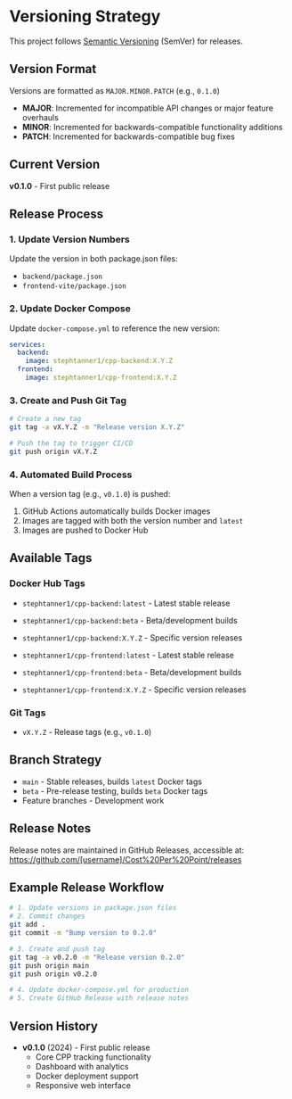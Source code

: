 # Versioning Strategy

This project follows [Semantic Versioning](https://semver.org/) (SemVer) for releases.

## Version Format

Versions are formatted as `MAJOR.MINOR.PATCH` (e.g., `0.1.0`)

- **MAJOR**: Incremented for incompatible API changes or major feature overhauls
- **MINOR**: Incremented for backwards-compatible functionality additions
- **PATCH**: Incremented for backwards-compatible bug fixes

## Current Version

**v0.1.0** - First public release

## Release Process

### 1. Update Version Numbers

Update the version in both package.json files:
- `backend/package.json`
- `frontend-vite/package.json`

### 2. Update Docker Compose

Update `docker-compose.yml` to reference the new version:
```yaml
services:
  backend:
    image: stephtanner1/cpp-backend:X.Y.Z
  frontend:
    image: stephtanner1/cpp-frontend:X.Y.Z
```

### 3. Create and Push Git Tag

```bash
# Create a new tag
git tag -a vX.Y.Z -m "Release version X.Y.Z"

# Push the tag to trigger CI/CD
git push origin vX.Y.Z
```

### 4. Automated Build Process

When a version tag (e.g., `v0.1.0`) is pushed:
1. GitHub Actions automatically builds Docker images
2. Images are tagged with both the version number and `latest`
3. Images are pushed to Docker Hub

## Available Tags

### Docker Hub Tags
- `stephtanner1/cpp-backend:latest` - Latest stable release
- `stephtanner1/cpp-backend:beta` - Beta/development builds
- `stephtanner1/cpp-backend:X.Y.Z` - Specific version releases

- `stephtanner1/cpp-frontend:latest` - Latest stable release  
- `stephtanner1/cpp-frontend:beta` - Beta/development builds
- `stephtanner1/cpp-frontend:X.Y.Z` - Specific version releases

### Git Tags
- `vX.Y.Z` - Release tags (e.g., `v0.1.0`)

## Branch Strategy

- `main` - Stable releases, builds `latest` Docker tags
- `beta` - Pre-release testing, builds `beta` Docker tags
- Feature branches - Development work

## Release Notes

Release notes are maintained in GitHub Releases, accessible at:
https://github.com/[username]/Cost%20Per%20Point/releases

## Example Release Workflow

```bash
# 1. Update versions in package.json files
# 2. Commit changes
git add .
git commit -m "Bump version to 0.2.0"

# 3. Create and push tag
git tag -a v0.2.0 -m "Release version 0.2.0"
git push origin main
git push origin v0.2.0

# 4. Update docker-compose.yml for production
# 5. Create GitHub Release with release notes
```

## Version History

- **v0.1.0** (2024) - First public release
  - Core CPP tracking functionality
  - Dashboard with analytics
  - Docker deployment support
  - Responsive web interface 